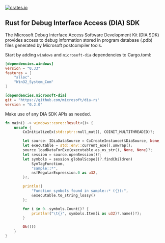 [![crates.io](https://img.shields.io/crates/v/microsoft-dia.svg)](https://crates.io/crates/microsoft-dia)

## Rust for Debug Interface Access (DIA) SDK

The Microsoft Debug Interface Access Software Development Kit (DIA SDK) provides
access to debug information stored in program database (.pdb) files generated by
Microsoft postcompiler tools.

Start by adding `windows` and `microsoft-dia` dependencies to Cargo.toml:

```toml
[dependencies.windows]
version = "0.33"
features = [
    "alloc",
    "Win32_System_Com"
]

[dependencies.microsoft-dia]
git = "https://github.com/microsoft/dia-rs"
version = "0.2.0"
```

Make use of any DIA SDK APIs as needed.

```rust
fn main() -> windows::core::Result<()> {
    unsafe {
        CoInitializeEx(std::ptr::null_mut(), COINIT_MULTITHREADED)?;

        let source: IDiaDataSource = CoCreateInstance(&DiaSource, None, CLSCTX_INPROC_SERVER)?;
        let executable = std::env::current_exe().unwrap();
        source.loadDataForExe(executable.as_os_str(), None, None)?;
        let session = source.openSession()?;
        let symbols = session.globalScope()?.findChildren(
            SymTagFunction,
            "sample::*",
            nsfRegularExpression.0 as u32,
        )?;

        println!(
            "Function symbols found in sample::* ({}):",
            &executable.to_string_lossy()
        );

        for i in 0..symbols.Count()? {
            println!("\t{}", symbols.Item(i as u32)?.name()?);
        }

        Ok(())
    }
}
```
